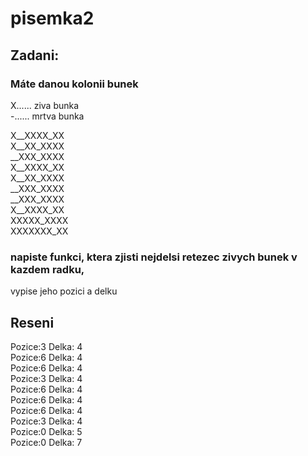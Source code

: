 # pisemka2
## Zadani:
### Máte danou kolonii bunek
X...... ziva bunka<br />
-...... mrtva bunka<br />

X__XXXX_XX<br />
X__XX_XXXX<br />
__XXX_XXXX<br />
X__XXXX_XX<br />
X__XX_XXXX<br />
__XXX_XXXX<br />
__XXX_XXXX<br />
X__XXXX_XX<br />
XXXXX_XXXX<br />
XXXXXXX_XX<br />
### napiste funkci, ktera zjisti nejdelsi retezec zivych bunek v kazdem radku,
vypise jeho pozici a delku

## Reseni
Pozice:3 Delka: 4<br />
Pozice:6 Delka: 4<br />
Pozice:6 Delka: 4<br />
Pozice:3 Delka: 4<br />
Pozice:6 Delka: 4<br />
Pozice:6 Delka: 4<br />
Pozice:6 Delka: 4<br />
Pozice:3 Delka: 4<br />
Pozice:0 Delka: 5<br />
Pozice:0 Delka: 7<br />